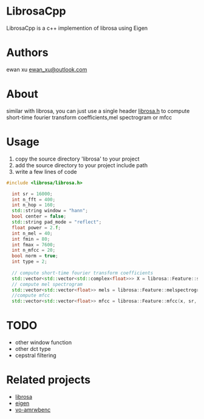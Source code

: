 # LibrosaCpp

LibrosaCpp is a c++ implemention of librosa using Eigen

# Authors
ewan xu <ewan_xu@outlook.com>

# About
similar with librosa, you can just use a single header [librosa.h](https://github.com/ewan-xu/LibrosaCpp/blob/main/librosa/librosa.h) to compute short-time fourier transform coefficients,mel spectrogram or mfcc

# Usage
1. copy the source directory 'librosa' to your project
2. add the source directory to your project include path
3. write a few lines of code

```cpp
#include <librosa/librosa.h>
```
```cpp
  int sr = 16000;
  int n_fft = 400;
  int n_hop = 160;
  std::string window = "hann";
  bool center = false;
  std::string pad_mode = "reflect";
  float power = 2.f;
  int n_mel = 40;
  int fmin = 80;
  int fmax = 7600;
  int n_mfcc = 20;
  bool norm = true;
  int type = 2;
  
  // compute short-time fourier transform coefficients
  std::vector<std::vector<std::complex<float>>> X = librosa::Feature::stft(x, n_fft, n_hop, window, center, pad_mode);
  // compute mel spectrogram
  std::vector<std::vector<float>> mels = librosa::Feature::melspectrogram(x, sr, n_fft, n_hop, window, center, pad_mode, power,n_mel, fmin, fmax);
  //compute mfcc
  std::vector<std::vector<float>> mfcc = librosa::Feature::mfcc(x, sr, n_fft, n_hop, window, center, pad_mode, power, n_mel, fmin, fmax, n_mfcc, norm, type);
```

# TODO
- other window function
- other dct type
- cepstral filtering

# Related projects
- [librosa](https://github.com/librosa/librosa)
- [eigen](https://gitlab.com/libeigen/eigen)
- [vo-amrwbenc](https://github.com/mstorsjo/vo-amrwbenc/blob/master/wavreader.h)
